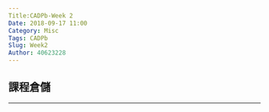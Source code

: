 ```yaml
---
Title:CADPb-Week 2
Date: 2018-09-17 11:00
Category: Misc
Tags: CADPb
Slug: Week2
Author: 40623228
---
```



<!-- PELICAN_END_SUMMARY -->

課程倉儲
----


----





